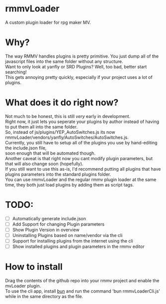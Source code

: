 # rmmvLoader  
A custom plugin loader for rpg maker MV.  
  
# Why?  
The way RMMV handles plugins is pretty primitive. You just dump all of the javascript files into the same folder without any structure.  
Want to only look at yanfly or SRD Plugins? Well, too bad, better start searching!  
This gets annoying pretty quickly, especially if your project uses a lot of plugins.  
  
# What does it do right now?  
Not much to be honest, this is still *very* early in development.  
Right now, it just lets you seperate your plugins by author instead of having to put them all into the same folder.  
So, instead of js/plugins/YEP_AutoSwitches.js its now rmmvLoader/vendors/yanfly/AutoSwitches/AutoSwitches.js.  
Currently, you still have to setup all of the plugins you use by hand-editing the include.json file,  
soon enough that will be automated though.   
Another caveat is that right now you cant modify plugin parameters, but  
that will also change soon (hopefully).  
If you still want to use this as-is, I'd recommend putting all plugins that have plugins parameters into the standard plugins folder.    
You can use rmmvLoader and the regular rmmv plugin loader at the same time, they both just load plugins by adding them as script tags.  
  
# TODO:  
- [ ] Automatically generate include.json  
- [ ] Add Support for changing Plugin parameters  
- [ ] Show Plugin Version in overview  
- [ ] Uninstalling Plugins based on name/vendor via the cli  
- [ ] Support for installing plugins from the internet using the cli  
- [ ] Show installed plugins and plugin parameters in the rmmv editor  

# How to install
Drag the contents of the github repo into your rmmv project and enable the mvLoader plugin.  
To use the cli app, install [bun](https://bun.sh/) and run the command 'bun rmmvLoaderCli.js' while in the same directory as the file.  
